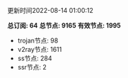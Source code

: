 更新时间2022-08-14 01:00:12

**总订阅: 64**
**总节点: 9165**
**有效节点: 1995**
- trojan节点: 98
- v2ray节点: 1611
- ss节点: 284
- ssr节点: 2
